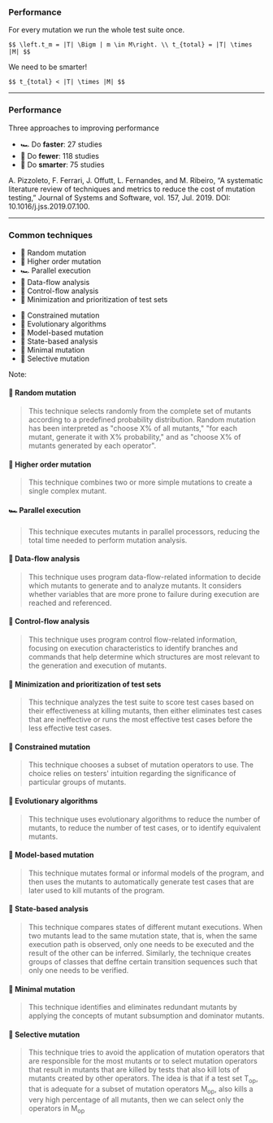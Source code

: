 <!-- .slide: data-auto-animate -->

### Performance

For every mutation we run the whole test suite once.
<!-- .element: class="fragment semi-fade-out" data-fragment-index="1" -->

`$$
\left.t_m = |T| \Bigm | m \in M\right. \\
t_{total} = |T| \times |M|
$$`
<!-- .element class="fragment semi-fade-out" data-fragment-index="1" -->

We need to be smarter!
<!-- .element class="fragment" data-fragment-index="1" -->

`$$ t_{total} < |T| \times |M| $$`
<!-- .element class="fragment" data-fragment-index="1" -->

---

<!-- .slide: data-auto-animate -->

### Performance

Three approaches to improving performance

* 🏎️ Do **faster**<span class="fragment" data-fragment-index="1">: 27 studies</span>
* 🦥 Do **fewer**<span class="fragment" data-fragment-index="1">: 118 studies</span>
* 🧐 Do **smarter**<span class="fragment" data-fragment-index="1">: 75 studies</span>

A. Pizzoleto, F. Ferrari, J. Offutt, L. Fernandes, and M. Ribeiro, “A systematic literature
review of techniques and metrics to reduce the cost of mutation testing,” Journal of Systems
and Software, vol. 157, Jul. 2019. DOI: 10.1016/j.jss.2019.07.100.

<!-- .element class="attribution" -->

---

### Common techniques

<div class="r-hstack items-equal items-start items-gap">

<div>

- 🦥 Random mutation
- 🧐 Higher order mutation
- 🏎️ Parallel execution
- 🦥 Data-flow analysis
- 🦥 Control-flow analysis
- 🧐 Minimization and prioritization of test sets

</div>
<div>

- 🦥 Constrained mutation
- 🧐 Evolutionary algorithms
- 🧐 Model-based mutation
- 🧐 State-based analysis
- 🦥 Minimal mutation
- 🦥 Selective mutation

</div>
</div>

Note:
#### 🦥 Random mutation

> This technique selects randomly from the complete set of mutants according to a predefined probability distribution.
> Random mutation has been interpreted as "choose X% of all mutants," "for each mutant, generate it with X% probability," and as "choose X% of mutants generated by each operator".

#### 🧐 Higher order mutation

> This technique combines two or more simple mutations to create a single complex mutant.

#### 🏎️ Parallel execution

> This technique executes mutants in parallel processors, reducing the total time needed to perform mutation analysis.

#### 🦥 Data-flow analysis

> This technique uses program data-flow-related information to decide which mutants to generate and to analyze mutants.
> It considers whether variables that are more prone to failure during execution are reached and referenced.

#### 🦥 Control-flow analysis

> This technique uses program control flow-related information, focusing on execution characteristics to identify branches and commands that help determine which structures are most relevant to the generation and execution of mutants.

#### 🧐 Minimization and prioritization of test sets

> This technique analyzes the test suite to score test cases based on their effectiveness at killing mutants, then either eliminates test cases that are ineffective or runs the most effective test cases before the less effective test cases.

#### 🦥 Constrained mutation

> This technique chooses a subset of mutation operators to use.
> The choice relies on testers' intuition regarding the significance of particular groups of mutants.

#### 🧐 Evolutionary algorithms

> This technique uses evolutionary algorithms to reduce the number of mutants, to reduce the number of test cases, or to identify equivalent mutants.

#### 🧐 Model-based mutation

> This technique mutates formal or informal models of the program, and then uses the mutants to automatically generate test cases that are later used to kill mutants of the program.

#### 🧐 State-based analysis

> This technique compares states of different mutant executions.
> When two mutants lead to the same mutation state, that is, when the same execution path is observed, only one needs to be executed and the result of the other can be inferred.
> Similarly, the technique creates groups of classes that deffne certain transition sequences such that only one needs to be verified.

#### 🦥 Minimal mutation

> This technique identifies and eliminates redundant mutants by applying the concepts of mutant subsumption and dominator mutants.

#### 🦥 Selective mutation

> This technique tries to avoid the application of mutation operators that are responsible for the most mutants or to select mutation operators that result in mutants that are killed by tests that also kill lots of mutants created by other operators.
> The idea is that if a test set T<sub>op</sub>, that is adequate for a subset of mutation operators M<sub>op</sub>, also kills a very high percentage of all mutants, then we can select only the operators in M<sub>op</sub>
